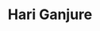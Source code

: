 ---
title: "Hari Ganjure"
# page title background image
bg_image: "images/backgrounds/page-title.jpg"
# meta description
description : "Software Engineer, works at IBM. 
Bachloer in Information Technolgy from MIT Pune.
Diploma in computer Technology From Goverenment Polytechnic Solapur."
email: "hbganjure@gmail.com"
# portrait
image: "images/prof-pic.jpg"
social:
  - icon : "ti-facebook" # themify icon pack : https://themify.me/themify-icons
    link : "Hari Ganjure"
  - icon : "ti-twitter-alt" # themify icon pack : https://themify.me/themify-icons
    link : "Hari Ganjure"
  - icon : "ti-github" # themify icon pack : https://themify.me/themify-icons
    link : "Hari Ganjure "
---